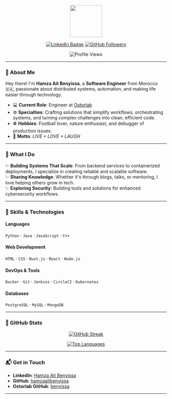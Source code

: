 <p align="center"><img src="https://media.giphy.com/media/M9gbBd9nbDrOTu1Mqx/giphy.gif" width="100"/></p>
<p align="center">
<a href="https://www.linkedin.com/in/hamzaaitbenyissa"><img src="https://img.shields.io/badge/LinkedIn-blue?style=for-the-badge&logo=linkedin&logoColor=white" alt="LinkedIn Badge"></a>
<a href="https://github.com/hamzaaitbenyissa"><img src="https://img.shields.io/github/followers/hamzaaitbenyissa?style=for-the-badge&logo=github&color=black" alt="GitHub Followers"></a>
</p>
<p align="center"><img src="https://komarev.com/ghpvc/?username=hamzaaitbenyissa&style=flat-square&color=blue" alt="Profile Views"></p>

---

### 👋 About Me  
Hey there! I'm **Hamza Ait Benyissa**, a **Software Engineer** from Morocco 🇲🇦, passionate about distributed systems, automation, and making life easier through technology.  

- 💻 **Current Role**: Engineer at [Ostorlab](https://www.ostorlab.co)  
- ⚙️ **Specialties**: Crafting solutions that simplify workflows, orchestrating systems, and turning complex challenges into clean, efficient code.  
- ⚽ **Hobbies**: Football lover, nature enthusiast, and debugger of production issues.  
- 🌟 **Motto**: *LIVE + LOVE + LAUGH*  

---

### 🚀 What I Do  
✨ **Building Systems That Scale**: From backend services to containerized deployments, I specialize in creating reliable and scalable software.  
✨ **Sharing Knowledge**: Whether it's through blogs, talks, or mentoring, I love helping others grow in tech.  
✨ **Exploring Security**: Building tools and solutions for enhanced cybersecurity workflows.  

---

### 🔧 Skills & Technologies  
#### **Languages**  
`Python` · `Java` · `JavaScript` · `C++`  

#### **Web Development**  
`HTML` · `CSS` · `Nuxt.js` · `React` · `Node.js`  

#### **DevOps & Tools**  
`Docker` · `Git` · `Jenkins` · `CircleCI` · `Kubernetes`  

#### **Databases**  
`PostgreSQL` · `MySQL` · `MongoDB`  

---

### 🌟 GitHub Stats  
<p align="center">
<a href="http://github-readme-streak-stats.herokuapp.com?user=hamzaaitbenyissa&theme=dark&background=000000"><img src="http://github-readme-streak-stats.herokuapp.com?user=hamzaaitbenyissa&theme=dark&background=000000" alt="GitHub Streak"></a>
</p>
<p align="center">
<a href="https://github.com/anuraghazra/github-readme-stats"><img src="https://github-readme-stats.vercel.app/api/top-langs/?username=hamzaaitbenyissa&layout=compact&theme=vision-friendly-dark" alt="Top Languages"></a>
</p>

---

### 📬 Get in Touch  
- **LinkedIn**: [Hamza Ait Benyissa](https://www.linkedin.com/in/hamzaaitbenyissa)  
- **GitHub**: [hamzaaitbenyissa](https://github.com/hamzaaitbenyissa)  
- **Ostorlab GitHub**: [benyissa](https://github.com/benyissa)  

---
